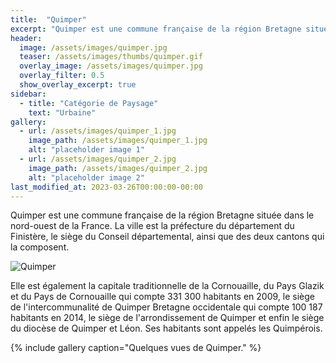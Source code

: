 ```yaml
---
title:  "Quimper"
excerpt: "Quimper est une commune française de la région Bretagne située dans le nord-ouest de la France."
header:
  image: /assets/images/quimper.jpg
  teaser: /assets/images/thumbs/quimper.gif
  overlay_image: /assets/images/quimper.jpg
  overlay_filter: 0.5
  show_overlay_excerpt: true
sidebar:
  - title: "Catégorie de Paysage"
    text: "Urbaine"
gallery:
  - url: /assets/images/quimper_1.jpg
    image_path: /assets/images/quimper_1.jpg
    alt: "placeholder image 1"
  - url: /assets/images/quimper_2.jpg
    image_path: /assets/images/quimper_2.jpg
    alt: "placeholder image 2"
last_modified_at: 2023-03-26T00:00:00-00:00
---
```


Quimper est une commune française de la région Bretagne située dans le nord-ouest de la France. 
La ville est la préfecture du département du Finistère, le siège du Conseil départemental, ainsi que des deux cantons qui la composent. 

![Quimper](/plan-paysage-quimper/assets/images/quimper.jpg)

Elle est également la capitale traditionnelle de la Cornouaille, du Pays Glazik et du Pays de Cornouaille qui compte 331 300 habitants en 2009, le siège de l'intercommunalité de Quimper Bretagne occidentale qui compte 100 187 habitants en 2014, le siège de l'arrondissement de Quimper et enfin le siège du diocèse de Quimper et Léon. Ses habitants sont appelés les Quimpérois. 

{% include gallery caption="Quelques vues de Quimper." %}